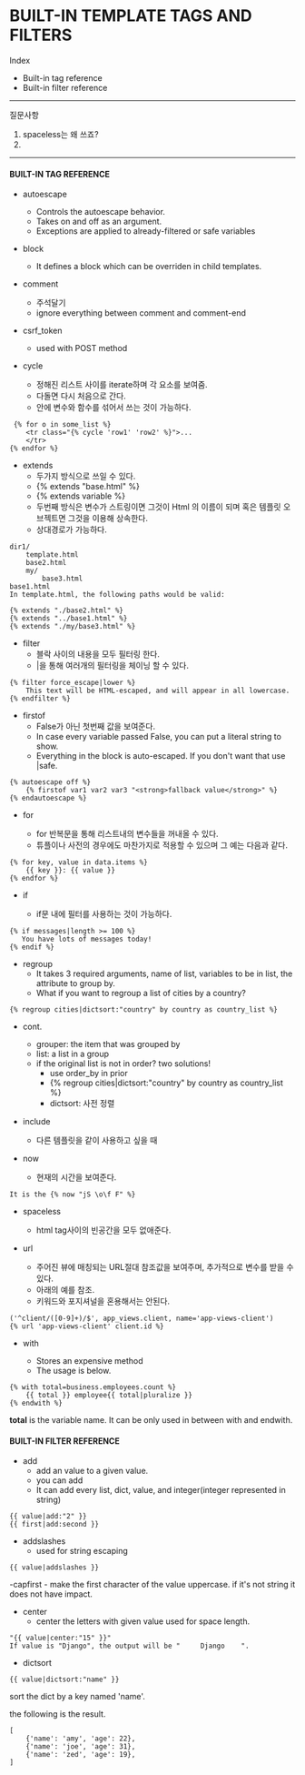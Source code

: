 # BUILT-IN TEMPLATE TAGS AND FILTERS 

Index 

- Built-in tag reference
- Built-in filter reference 

---
질문사항
1. spaceless는 왜 쓰죠?
2. 


---
#### BUILT-IN TAG REFERENCE

 - autoescape
 	- Controls the autoescape behavior. 
 	- Takes on and off as an argument. 
 	- Exceptions are applied to already-filtered or safe variables 
 	
 - block 
 	- It defines a block which can be overriden in child templates. 
 	
 - comment
 	- 주석달기 
 	- ignore everything between comment and comment-end
 	
 - csrf_token
 	- used with POST method 
 	
 - cycle 
 	- 정해진 리스트 사이를 iterate하며 각 요소를 보여줌.
 	- 다돌면 다시 처음으로 간다. 
	- 안에 변수와 함수를 섞어서 쓰는 것이 가능하다. 

```
 {% for o in some_list %}
    <tr class="{% cycle 'row1' 'row2' %}">...
    </tr>
{% endfor %}
```

- extends 
	- 두가지 방식으로 쓰일 수 있다. 
	- {% extends "base.html" %}
	- {% extends variable %}
	- 두번째 방식은 변수가 스트링이면 그것이 Html 의 이름이 되며 혹은 템플릿 오브젝트면 그것을 이용해 상속한다. 
	- 상대경로가 가능하다. 

```
dir1/
    template.html
    base2.html
    my/
        base3.html
base1.html
In template.html, the following paths would be valid:

{% extends "./base2.html" %}
{% extends "../base1.html" %}
{% extends "./my/base3.html" %}
```

- filter 
	- 블락 사이의 내용을 모두 필터링 한다.
	- |을 통해 여러개의 필터링을 체이닝 할 수 있다. 

```
{% filter force_escape|lower %}
    This text will be HTML-escaped, and will appear in all lowercase.
{% endfilter %}
```

- firstof 
	- False가 아닌 첫번째 값을 보여준다. 
	- In case every variable passed False, you can put a literal string to show. 
	- Everything in the block is auto-escaped. If you don't want that use |safe. 

```
{% autoescape off %}
    {% firstof var1 var2 var3 "<strong>fallback value</strong>" %}
{% endautoescape %}
```

- for 

	- for 반복문을 통해 리스트내의 변수들을 꺼내올 수 있다. 
	- 튜플이나 사전의 경우에도 마찬가지로 적용할 수 있으며 그 예는 다음과 같다. 

```
{% for key, value in data.items %}
    {{ key }}: {{ value }}
{% endfor %}
```

- if

	- if문 내에 필터를 사용하는 것이 가능하다. 
```
{% if messages|length >= 100 %}
   You have lots of messages today!
{% endif %}
```

- regroup 
	- It takes 3 required arguments, name of list, variables to be in list, the attribute to group by. 
	- What if you want to regroup a list of cities by a country? 

```
{% regroup cities|dictsort:"country" by country as country_list %}
```
- cont. 
	- grouper: the item that was grouped by 
	- list: a list in a group 
	- if the original list is not in order? two solutions!
		- use order_by in prior
		- {% regroup cities|dictsort:"country" by country as country_list %} 
		- dictsort: 사전 정렬 


- include 
	- 다른 템플릿을 같이 사용하고 싶을 때 

- now 
	- 현재의 시간을 보여준다.
```
It is the {% now "jS \o\f F" %}
```


- spaceless
	- html tag사이의 빈공간을 모두 없애준다. 

- url 

	- 주어진 뷰에 매칭되는 URL절대 참조값을 보여주며, 추가적으로 변수를 받을 수 있다. 
	- 아래의 예를 참조. 
	- 키워드와 포지셔널을 혼용해서는 안된다. 
```
('^client/([0-9]+)/$', app_views.client, name='app-views-client')
{% url 'app-views-client' client.id %} 
```

- with 

	- Stores an expensive method 
	- The usage is below.
```
{% with total=business.employees.count %}
    {{ total }} employee{{ total|pluralize }}
{% endwith %}
```
__total__ is the variable name. 
It can be only used in between with and endwith. 

#### BUILT-IN FILTER REFERENCE 

- add 
	- add an value to a given value. 
	- you can add
	- It can add every list, dict, value, and integer(integer represented in string) 
```
{{ value|add:"2" }}
{{ first|add:second }}
```

- addslashes 
	- used for string escaping 
	
```
{{ value|addslashes }}
```

-capfirst 
	- make the first character of the value uppercase. if it's not string it does not have impact. 
	
- center
	- center the letters with given value used for space length. 

```
"{{ value|center:"15" }}"
If value is "Django", the output will be "     Django    ".
```

- dictsort 
```
{{ value|dictsort:"name" }}
```
sort the dict by a key named 'name'. 

the following is the result. 

```
[
    {'name': 'amy', 'age': 22},
    {'name': 'joe', 'age': 31},
    {'name': 'zed', 'age': 19},
]
```

